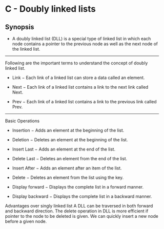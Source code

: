 # C - Doubly linked lists
## Synopsis
- A doubly linked list (DLL) is a special type of linked list in which each node contains a pointer to the previous node as well as the next node of the linked list.
---
Following are the important terms to understand the concept of doubly linked list.

- Link − Each link of a linked list can store a data called an element.

- Next − Each link of a linked list contains a link to the next link called Next.

- Prev − Each link of a linked list contains a link to the previous link called Prev.
---
Basic Operations
- Insertion − Adds an element at the beginning of the list.

- Deletion − Deletes an element at the beginning of the list.

- Insert Last − Adds an element at the end of the list.

- Delete Last − Deletes an element from the end of the list.

- Insert After − Adds an element after an item of the list.

- Delete − Deletes an element from the list using the key.

- Display forward − Displays the complete list in a forward manner.

- Display backward − Displays the complete list in a backward manner.

Advantages over singly linked list
A DLL can be traversed in both forward and backward direction.
The delete operation in DLL is more efficient if pointer to the node to be deleted is given.
We can quickly insert a new node before a given node.
